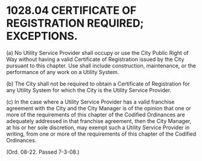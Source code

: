 1028.04 CERTIFICATE OF REGISTRATION REQUIRED; EXCEPTIONS.
=========================================================

​(a) No Utility Service Provider shall occupy or use the City Public
Right of Way without having a valid Certificate of Registration issued
by the City pursuant to this chapter. Use shall include construction,
maintenance, or the performance of any work on a Utility System.

​(b) The City shall not be required to obtain a Certificate of
Registration for any Utility System for which the City is the Utility
Service Provider.

​(c) In the case where a Utility Service Provider has a valid franchise
agreement with the City and the City Manager is of the opinion that one
or more of the requirements of this chapter of the Codified Ordinances
are adequately addressed in that franchise agreement, then the City
Manager, at his or her sole discretion, may exempt such a Utility
Service Provider in writing, from one or more of the requirements of
this chapter of the Codified Ordinances.

(Ord. 08-22. Passed 7-3-08.)
